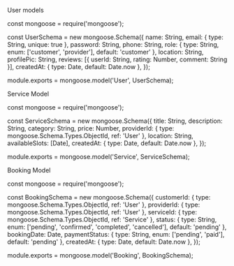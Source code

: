 User models

const mongoose = require('mongoose');

const UserSchema = new mongoose.Schema({
  name: String,
  email: { type: String, unique: true },
  password: String,
  phone: String,
  role: { type: String, enum: ['customer', 'provider'], default: 'customer' },
  location: String,
  profilePic: String,
  reviews: [{ userId: String, rating: Number, comment: String }],
  createdAt: { type: Date, default: Date.now },
});

module.exports = mongoose.model('User', UserSchema);


Service Model

const mongoose = require('mongoose');

const ServiceSchema = new mongoose.Schema({
  title: String,
  description: String,
  category: String,
  price: Number,
  providerId: { type: mongoose.Schema.Types.ObjectId, ref: 'User' },
  location: String,
  availableSlots: [Date],
  createdAt: { type: Date, default: Date.now },
});

module.exports = mongoose.model('Service', ServiceSchema);


Booking Model

const mongoose = require('mongoose');

const BookingSchema = new mongoose.Schema({
  customerId: { type: mongoose.Schema.Types.ObjectId, ref: 'User' },
  providerId: { type: mongoose.Schema.Types.ObjectId, ref: 'User' },
  serviceId: { type: mongoose.Schema.Types.ObjectId, ref: 'Service' },
  status: { type: String, enum: ['pending', 'confirmed', 'completed', 'cancelled'], default: 'pending' },
  bookingDate: Date,
  paymentStatus: { type: String, enum: ['pending', 'paid'], default: 'pending' },
  createdAt: { type: Date, default: Date.now },
});

module.exports = mongoose.model('Booking', BookingSchema);





